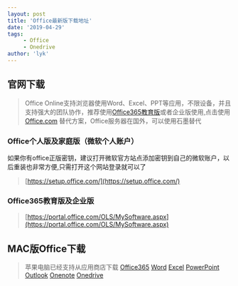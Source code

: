 ```yaml
---
layout: post
title: 'Office最新版下载地址'
date: '2019-04-29'
tags:
     - Office
     - Onedrive
author: 'lyk'
---
```

## 官网下载
> Office Online支持浏览器使用Word、Excel、PPT等应用，不限设备，并且支持强大的团队协作，推荐使用[Office365教育版](https://lykqq.com/2019/04/27/Office-%E6%B3%A8%E5%86%8C%E6%95%99%E8%82%B2%E7%89%88Office365/)或者企业版使用,点击使用[Office.com](https://www.office.com)
> 替代方案，Office服务器在国外，可以使用石墨替代

### Office个人版及家庭版（微软个人账户）
如果你有office正版密钥，建议打开微软官方站点添加密钥到自己的微软账户，以后重装也非常方便,只需打开这个网站登录就可以了
> [https://setup.office.com/](https://setup.office.com/)
### Office365教育版及企业版
> [https://portal.office.com/OLS/MySoftware.aspx](https://portal.office.com/OLS/MySoftware.aspx)
## MAC版Office下载
> 苹果电脑已经支持从应用商店下载
[Office365](https://itunes.apple.com/cn/app-bundle/id1450038993) 
[Word](https://itunes.apple.com/cn/app/id462054704)
[Excel](https://itunes.apple.com/cn/app/id462058435)
[PowerPoint](https://itunes.apple.com/cn/app/id462062816)
[Outlook](https://itunes.apple.com/cn/app/id985367838)
[Onenote](https://itunes.apple.com/cn/app/id784801555)
[Onedrive](https://itunes.apple.com/cn/app/id823766827)
